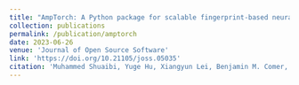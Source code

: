 ```yaml
---
title: "AmpTorch: A Python package for scalable fingerprint-based neural network training on multi-element systems with integrated uncertainty quantification"
collection: publications
permalink: /publication/amptorch
date: 2023-06-26
venue: 'Journal of Open Source Software'
link: 'https://doi.org/10.21105/joss.05035'
citation: 'Muhammed Shuaibi, Yuge Hu, Xiangyun Lei, Benjamin M. Comer, Matt Adams, Jacob Paras, <b>Rui Qi Chen<b>, Eric Musa, Joseph Musielewicz, Andrew A. Peterson, Andrew J. Medford, Zachary Ulissi. AmpTorch: A Python package for scalable fingerprint-based neural network training on multi-element systems with integrated uncertainty quantification. <i>JOSS 2023</i>'
---
```

